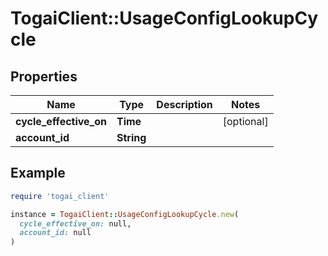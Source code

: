 # TogaiClient::UsageConfigLookupCycle

## Properties

| Name | Type | Description | Notes |
| ---- | ---- | ----------- | ----- |
| **cycle_effective_on** | **Time** |  | [optional] |
| **account_id** | **String** |  |  |

## Example

```ruby
require 'togai_client'

instance = TogaiClient::UsageConfigLookupCycle.new(
  cycle_effective_on: null,
  account_id: null
)
```

